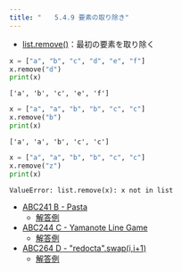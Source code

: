 ```yaml
---
title: "　　5.4.9 要素の取り除き"
---
```


* [list.remove()](https://docs.python.org/ja/3/library/stdtypes.html#mutable-sequence-types)：最初の要素を取り除く

```python:サンプルコード：sample_357.py
x = ["a", "b", "c", "d", "e", "f"]
x.remove("d")
print(x)
```

```text:実行結果
['a', 'b', 'c', 'e', 'f']
```

```python:サンプルコード：sample_358.py
x = ["a", "a", "b", "b", "c", "c"]
x.remove("b")
print(x)
```

```text:実行結果
['a', 'a', 'b', 'c', 'c']
```

```python:サンプルコード：sample_359.py
x = ["a", "a", "b", "b", "c", "c"]
x.remove("z")
print(x)
```

```text:実行結果
ValueError: list.remove(x): x not in list
```

- [ABC241 B - Pasta](https://atcoder.jp/contests/abc241/tasks/abc241_b)
    - [解答例](https://atcoder.jp/contests/abc241/submissions/29729263)
- [ABC244 C - Yamanote Line Game](https://atcoder.jp/contests/abc244/tasks/abc244_c)
    - [解答例](https://atcoder.jp/contests/abc244/submissions/30369704)
- [ABC264 D - "redocta".swap(i,i+1)](https://atcoder.jp/contests/abc264/tasks/abc264_d)
    - [解答例](https://atcoder.jp/contests/abc264/submissions/34194529)